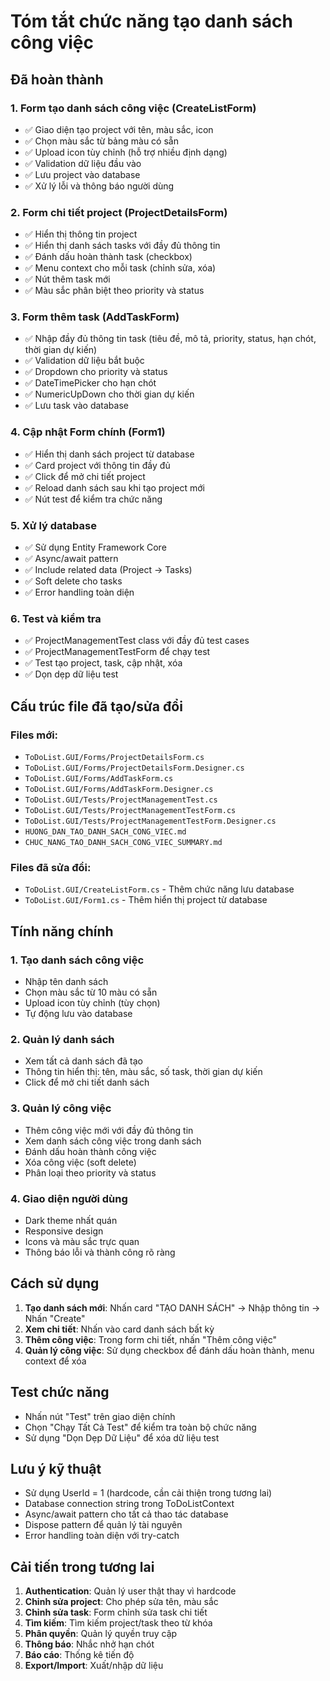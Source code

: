 # Tóm tắt chức năng tạo danh sách công việc

## Đã hoàn thành

### 1. Form tạo danh sách công việc (CreateListForm)
- ✅ Giao diện tạo project với tên, màu sắc, icon
- ✅ Chọn màu sắc từ bảng màu có sẵn
- ✅ Upload icon tùy chỉnh (hỗ trợ nhiều định dạng)
- ✅ Validation dữ liệu đầu vào
- ✅ Lưu project vào database
- ✅ Xử lý lỗi và thông báo người dùng

### 2. Form chi tiết project (ProjectDetailsForm)
- ✅ Hiển thị thông tin project
- ✅ Hiển thị danh sách tasks với đầy đủ thông tin
- ✅ Đánh dấu hoàn thành task (checkbox)
- ✅ Menu context cho mỗi task (chỉnh sửa, xóa)
- ✅ Nút thêm task mới
- ✅ Màu sắc phân biệt theo priority và status

### 3. Form thêm task (AddTaskForm)
- ✅ Nhập đầy đủ thông tin task (tiêu đề, mô tả, priority, status, hạn chót, thời gian dự kiến)
- ✅ Validation dữ liệu bắt buộc
- ✅ Dropdown cho priority và status
- ✅ DateTimePicker cho hạn chót
- ✅ NumericUpDown cho thời gian dự kiến
- ✅ Lưu task vào database

### 4. Cập nhật Form chính (Form1)
- ✅ Hiển thị danh sách project từ database
- ✅ Card project với thông tin đầy đủ
- ✅ Click để mở chi tiết project
- ✅ Reload danh sách sau khi tạo project mới
- ✅ Nút test để kiểm tra chức năng

### 5. Xử lý database
- ✅ Sử dụng Entity Framework Core
- ✅ Async/await pattern
- ✅ Include related data (Project -> Tasks)
- ✅ Soft delete cho tasks
- ✅ Error handling toàn diện

### 6. Test và kiểm tra
- ✅ ProjectManagementTest class với đầy đủ test cases
- ✅ ProjectManagementTestForm để chạy test
- ✅ Test tạo project, task, cập nhật, xóa
- ✅ Dọn dẹp dữ liệu test

## Cấu trúc file đã tạo/sửa đổi

### Files mới:
- `ToDoList.GUI/Forms/ProjectDetailsForm.cs`
- `ToDoList.GUI/Forms/ProjectDetailsForm.Designer.cs`
- `ToDoList.GUI/Forms/AddTaskForm.cs`
- `ToDoList.GUI/Forms/AddTaskForm.Designer.cs`
- `ToDoList.GUI/Tests/ProjectManagementTest.cs`
- `ToDoList.GUI/Tests/ProjectManagementTestForm.cs`
- `ToDoList.GUI/Tests/ProjectManagementTestForm.Designer.cs`
- `HUONG_DAN_TAO_DANH_SACH_CONG_VIEC.md`
- `CHUC_NANG_TAO_DANH_SACH_CONG_VIEC_SUMMARY.md`

### Files đã sửa đổi:
- `ToDoList.GUI/CreateListForm.cs` - Thêm chức năng lưu database
- `ToDoList.GUI/Form1.cs` - Thêm hiển thị project từ database

## Tính năng chính

### 1. Tạo danh sách công việc
- Nhập tên danh sách
- Chọn màu sắc từ 10 màu có sẵn
- Upload icon tùy chỉnh (tùy chọn)
- Tự động lưu vào database

### 2. Quản lý danh sách
- Xem tất cả danh sách đã tạo
- Thông tin hiển thị: tên, màu sắc, số task, thời gian dự kiến
- Click để mở chi tiết danh sách

### 3. Quản lý công việc
- Thêm công việc mới với đầy đủ thông tin
- Xem danh sách công việc trong danh sách
- Đánh dấu hoàn thành công việc
- Xóa công việc (soft delete)
- Phân loại theo priority và status

### 4. Giao diện người dùng
- Dark theme nhất quán
- Responsive design
- Icons và màu sắc trực quan
- Thông báo lỗi và thành công rõ ràng

## Cách sử dụng

1. **Tạo danh sách mới**: Nhấn card "TẠO DANH SÁCH" → Nhập thông tin → Nhấn "Create"
2. **Xem chi tiết**: Nhấn vào card danh sách bất kỳ
3. **Thêm công việc**: Trong form chi tiết, nhấn "Thêm công việc"
4. **Quản lý công việc**: Sử dụng checkbox để đánh dấu hoàn thành, menu context để xóa

## Test chức năng

- Nhấn nút "Test" trên giao diện chính
- Chọn "Chạy Tất Cả Test" để kiểm tra toàn bộ chức năng
- Sử dụng "Dọn Dẹp Dữ Liệu" để xóa dữ liệu test

## Lưu ý kỹ thuật

- Sử dụng UserId = 1 (hardcode, cần cải thiện trong tương lai)
- Database connection string trong ToDoListContext
- Async/await pattern cho tất cả thao tác database
- Dispose pattern để quản lý tài nguyên
- Error handling toàn diện với try-catch

## Cải tiến trong tương lai

1. **Authentication**: Quản lý user thật thay vì hardcode
2. **Chỉnh sửa project**: Cho phép sửa tên, màu sắc
3. **Chỉnh sửa task**: Form chỉnh sửa task chi tiết
4. **Tìm kiếm**: Tìm kiếm project/task theo từ khóa
5. **Phân quyền**: Quản lý quyền truy cập
6. **Thông báo**: Nhắc nhở hạn chót
7. **Báo cáo**: Thống kê tiến độ
8. **Export/Import**: Xuất/nhập dữ liệu
